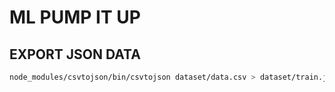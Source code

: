# ML PUMP IT UP

## EXPORT JSON DATA

```bash
node_modules/csvtojson/bin/csvtojson dataset/data.csv > dataset/train.json
```